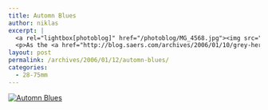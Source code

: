```yaml
---
title: Automn Blues
author: niklas
excerpt: |
  <a rel="lightbox[photoblog]" href="/photoblog/MG_4568.jpg"><img src="/photoblog/MG_4568.thumb.jpg" alt="Automn Blues" title="Automn Blues"/></a>
  <p>As the <a href="http://blog.saers.com/archives/2006/01/10/grey-heron/">last post</a>. Shot at f/2.8 with 100 ISO in 1/250 seconds. I tried blurring the background more, thus f/2.8</p>
layout: post
permalink: /archives/2006/01/12/automn-blues/
categories:
  - 28-75mm
---
```

<a rel="lightbox[photoblog]" href="/photoblog/MG_4568.jpg"><img src="/photoblog/MG_4568.sized.jpg" alt="Automn Blues" title="Automn Blues" /></a>